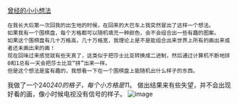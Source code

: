 
[曾经的小小想法](https://dianedii.top/blog/a1827014e2e74d4f913d028d9d5aab11)
```
在我长大后第一次回我的出生地的时候，在回来的大巴车上我突然冒出了这样一个想法。
如果我有一个围棋盘，每个方格都可以随机填充一种颜色，会不会组合出一些有趣的图案。
如果这个围棋盘有几十万格高，几十万格宽，我理论上是不是能组合出来世界上所有的画出来或者还未画出来的画！
现在回味过来感觉就有些天真了，这类似于把莎士比亚转换成二进制，然后通过计算机不断地拼0和1总有一天会把莎士比亚“拼”出来一样。
但是这个想法是蛮有趣的，我想看一下在一个围棋盘上能随机出什么样子的东西。
```
我做了一个240*240的格子，每个小方格是1*1。
做出结果来有些失望，并不会出现好看的画，像小时候电视没有信号的样子。
![image](https://user-images.githubusercontent.com/48173189/120799420-4dab9980-c571-11eb-95f1-3eea1a77f26d.png)

